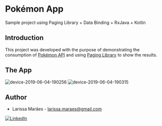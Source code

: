 # Pokémon App

Sample project using Paging Library + Data Binding + RxJava + Kotlin

## Introduction

This project was developed with the purpose of demonstrating the consumption of [Pokémon API](https://pokeapi.co/) and using [Paging Library](https://developer.android.com/topic/libraries/architecture/paging) to show the results.

## The App

![device-2019-06-04-190256](https://user-images.githubusercontent.com/10137199/58919385-e2b5f680-86fb-11e9-9b25-edbbab031e5e.png)
![device-2019-06-04-190315](https://user-images.githubusercontent.com/10137199/58919393-ecd7f500-86fb-11e9-8702-9a01a520c833.png)

## Author
- Larissa Marães - larissa.maraes@gmail.com </br>
 
[![LinkedIn](https://img.shields.io/badge/LinkedIn-LarissaMar%C3%A3es-blue.svg)](https://www.linkedin.com/in/larissa-mar%C3%A3es-77a268133/)
